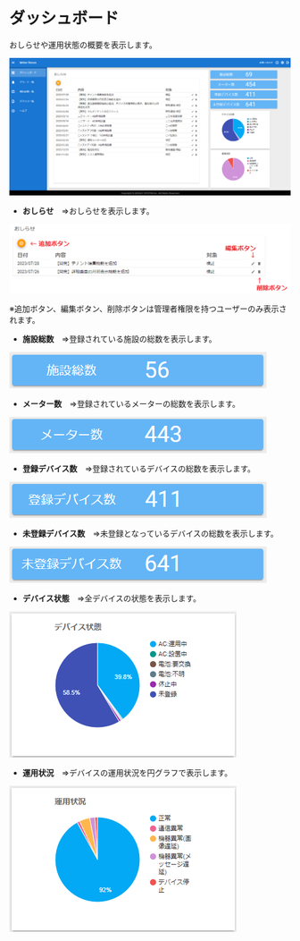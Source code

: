 # ダッシュボード


おしらせや運用状態の概要を表示します。

![](img/dashboard.png)

- **おしらせ**　⇒おしらせを表示します。

![](img/dashboard_osirase.png)

※追加ボタン、編集ボタン、削除ボタンは管理者権限を持つユーザーのみ表示されます。

- **施設総数**　⇒登録されている施設の総数を表示します。

![](img/dashboard_sisetu.png)

- **メーター数**　⇒登録されているメーターの総数を表示します。

![](img/dashboard_meter.png)

- **登録デバイス数**　⇒登録されているデバイスの総数を表示します。

![](img/dashboard_touroku.png)

- **未登録デバイス数**　⇒未登録となっているデバイスの総数を表示します。

![](img/dashboard_mitouroku.png)

- **デバイス状態**　⇒全デバイスの状態を表示します。

![](img/dashboard_camera.png)

- **運用状況**　⇒デバイスの運用状況を円グラフで表示します。

![](img/dashboard_alert.png)

